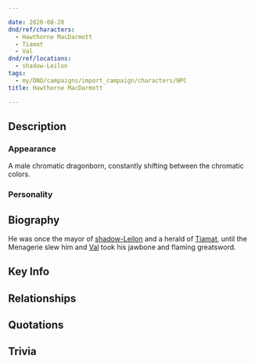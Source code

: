 ```yaml
---

date: 2020-08-28
dnd/ref/characters:
  - Hawthorne MacDarmott
  - Tiamat
  - Val
dnd/ref/locations:
  - shadow-Leilon
tags:
  - my/DND/campaigns/import_campaign/characters/NPC
title: Hawthorne MacDarmott

---
```


## Description

### Appearance

A male chromatic dragonborn, constantly shifting between the chromatic colors.

### Personality

## Biography

He was once the mayor of [shadow-Leilon](/dnd/locations/shadow-leilon) and a herald of [Tiamat](/dnd/npcs/tiamat), until the Menagerie slew him and [Val](/dnd/characters/val) took his jawbone and flaming greatsword.

## Key Info

## Relationships

## Quotations

## Trivia
